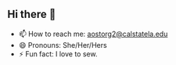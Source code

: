 ## Hi there 👋
- 📫 How to reach me: aostorg2@calstatela.edu
- 😄 Pronouns: She/Her/Hers
- ⚡ Fun fact: I love to sew. 

<!--
**ostorga323/ostorga323** is a ✨ _special_ ✨ repository because its `README.md` (this file) appears on your GitHub profile.

Here are some ideas to get you started:

- 🔭 I’m currently working on ...
- 🌱 I’m currently learning ...
- 👯 I’m looking to collaborate on ...
- 🤔 I’m looking for help with ...
- 💬 Ask me about ...
- 📫 How to reach me: ...
- 😄 Pronouns: ...
- ⚡ Fun fact: ...
-->
